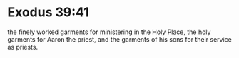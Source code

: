 # Exodus 39:41

the finely worked garments for ministering in the Holy Place, the holy garments for Aaron the priest, and the garments of his sons for their service as priests.
